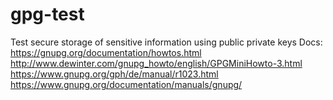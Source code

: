 # gpg-test
Test secure storage of sensitive information using public private keys
Docs:
https://gnupg.org/documentation/howtos.html
http://www.dewinter.com/gnupg_howto/english/GPGMiniHowto-3.html
https://www.gnupg.org/gph/de/manual/r1023.html
https://www.gnupg.org/documentation/manuals/gnupg/

